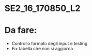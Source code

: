 # SE2_16_170850_L2

# Da fare:
- Controllo formato degli input e testing
- Fix tabella che non si aggiorna